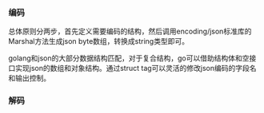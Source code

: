 ### 编码

总体原则分两步，首先定义需要编码的结构，然后调用encoding/json标准库的Marshal方法生成json byte数组，转换成string类型即可。

golang和json的大部分数据结构匹配，对于复合结构，go可以借助结构体和空接口实现json的数组和对象结构。通过struct tag可以灵活的修改json编码的字段名和输出控制。

### 解码

